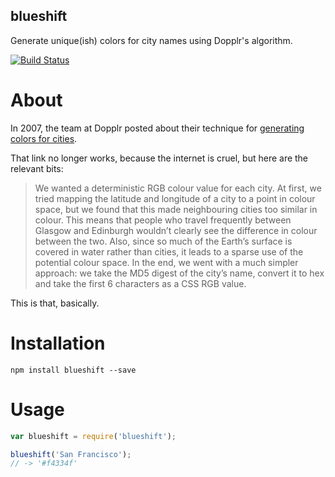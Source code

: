 blueshift
---------

Generate unique(ish) colors for city names using Dopplr's algorithm.

[![Build Status](https://travis-ci.org/banterability/blueshift.svg?branch=master)](https://travis-ci.org/banterability/blueshift)

About
=====

In 2007, the team at Dopplr posted about their technique for [generating colors for cities](http://blog.dopplr.com/2007/10/23/in-rainbows/).

That link no longer works, because the internet is cruel, but here are the relevant bits:

> We wanted a deterministic RGB colour value for each city. At first, we tried mapping the latitude and longitude of a city to a point in colour space, but we found that this made neighbouring cities too similar in colour. This means that people who travel frequently between Glasgow and Edinburgh wouldn’t clearly see the difference in colour between the two. Also, since so much of the Earth’s surface is covered in water rather than cities, it leads to a sparse use of the potential colour space. In the end, we went with a much simpler approach: we take the MD5 digest of the city’s name, convert it to hex and take the first 6 characters as a CSS RGB value.

This is that, basically.

Installation
============

```shell
npm install blueshift --save
```

Usage
=====

```javascript
var blueshift = require('blueshift');

blueshift('San Francisco');
// -> '#f4334f'
```
